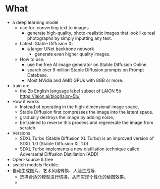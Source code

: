 # What
- a deep learning model
	- use for: converting text to images
		- generate high-quality, photo-realistic images that look like real photographs by simply inputting any text.
	- Latest: Stable Diffusion XL
		- a larger UNet backbone network
			- generate even higher quality images.
	- How to use:
		- use the free AI image generator on Stable Diffusion Online.
		- search over 9 million Stable Diffusion prompts on Prompt Database.
		- Most NVidia and AMD GPUs with 8GB or more.
- train on:
	- the 2b English language label subset of LAION 5b https://laion.ai/blog/laion-5b/
- How it works.
	- Instead of operating in the high-dimensional image space, 
	- Stable Diffusion first compresses the image into the latent space. 
	- gradually destroys the image by adding noise, 
	- be trained to reverse this process and regenerate the image from scratch.
- Versions
	- SDXL Turbo (Stable Diffusion XL Turbo) is an improved version of SDXL 1.0 (Stable Diffusion XL 1.0)
	- SDXL Turbo implements a new distillation technique called Adversarial Diffusion Distillation (ADD)
- Open-source & free
- switch models flexible.
- 自动生成图片、艺术风格转换、人脸生成等.
	- 选择合适的模型进行切换，从而实现个性化的绘图效果。
	- 
